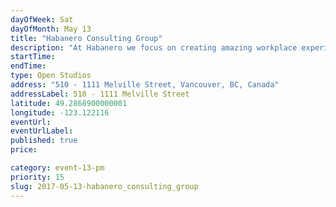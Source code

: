 ```yaml
---
dayOfWeek: Sat
dayOfMonth: May 13
title: "Habanero Consulting Group"
description: "At Habanero we focus on creating amazing workplace experiences. To do that, we do a lot of human-centred design research and co-design solutions with our clients. We thought that VDW would be a good opportunity to share some of stories from our recent work."
startTime: 
endTime: 
type: Open Studios
address: "510 - 1111 Melville Street, Vancouver, BC, Canada"
addressLabel: 510 - 1111 Melville Street
latitude: 49.2868900000001
longitude: -123.122116
eventUrl: 
eventUrlLabel: 
published: true
price: 

category: event-13-pm
priority: 15
slug: 2017-05-13-habanero_consulting_group
---
```

